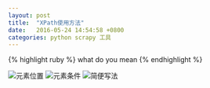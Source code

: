 ```yaml
---
layout: post
title:  "XPath使用方法"
date:   2016-05-24 14:54:58 +0800
categories: python scrapy 工具
---
```


{% highlight ruby %}
what do you mean
{% endhighlight %}


![元素位置]({{site.url}}/image/xpath1.png)
![元素条件]({{site.url}}/image/xpath2.png)
![简便写法]({{site.url}}/image/xpath3.png)


[jekyll-talk]: https://talk.jekyllrb.com/
